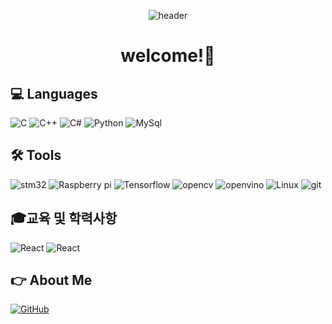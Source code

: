 <div align="center">

![header](https://capsule-render.vercel.app/api?type=waving&color=gradient&height=250&section=header&text=InTae's%20GitHub&fontSize=90&desc=Thank%20you%20for%20your%20visiting&descAlignY=70&descAlign=50)

</div>

<div align='center'>

# welcome!👋

</div>

## 💻 Languages
<img alt="C" src ="https://img.shields.io/badge/C-A8B9CC?&style=for-the-badge&logo=C&logoColor=white"/> <img alt="C++" src ="https://img.shields.io/badge/C++-00599C?&style=for-the-badge&logo=cplusplus&logoColor=white"/> <img alt="C#" src ="https://img.shields.io/badge/Csharp-512BD4?&style=for-the-badge&logo=csharp&logoColor=white"/> <img alt="Python" src ="https://img.shields.io/badge/Python-3776AB?&style=for-the-badge&logo=Python&logoColor=yellow"/> <img alt="MySql" src ="https://img.shields.io/badge/MySql-4479A1?&style=for-the-badge&logo=mysql&logoColor=black"/> 

## 🛠 Tools
<img alt="stm32" src ="https://img.shields.io/badge/stm32-03234B?&style=for-the-badge&logo=stmicroelectronics&logoColor=white"/> <img alt="Raspberry pi" src ="https://img.shields.io/badge/Raspberry pi-A22846?&style=for-the-badge&logo=raspberrypi&logoColor=white"/> <img alt="Tensorflow" src ="https://img.shields.io/badge/Tensorflow-FF6F00?&style=for-the-badge&logo=tensorflow&logoColor=yellow"/> <img alt="opencv" src ="https://img.shields.io/badge/opencv-5C3EE8?&style=for-the-badge&logo=opencv&logoColor=white"/> <img alt="openvino" src ="https://img.shields.io/badge/openvino-3DA639?&style=for-the-badge"/> <img alt="Linux" src ="https://img.shields.io/badge/Linux-FCC624?&style=for-the-badge&logo=linux&logoColor=black"/> <img alt="git" src ="https://img.shields.io/badge/git-F05032?&style=for-the-badge&logo=git&logoColor=white"/> 


## 🎓교육 및 학력사항
![React](https://img.shields.io/badge/[Intel]_Edge_AI_S/W_Academy-blue?style=flat)
![React](https://img.shields.io/badge/Inha_Technical_College-Mechanical_Design-red?style=flat)


## 👉 About Me
<a href = "https://github.com/dlsxo1023"><img alt="GitHub" src ="https://img.shields.io/badge/GitHub-181717.svg?&style=for-the-badge&logo=GitHub&logoColor=white"/>
